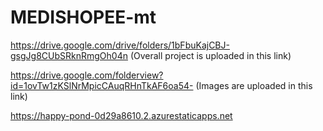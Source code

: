 # MEDISHOPEE-mt
https://drive.google.com/drive/folders/1bFbuKajCBJ-gsgJg8CUbSRknRmgOh04n
(Overall project is uploaded in this link)

https://drive.google.com/folderview?id=1ovTw1zKSlNrMpicCAuqRHnTkAF6oa54-
(Images are uploaded in this link)




https://happy-pond-0d29a8610.2.azurestaticapps.net
